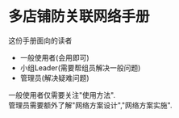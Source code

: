 # 多店铺防关联网络手册

这份手册面向的读者
+ 一般使用者(会用即可)
+ 小组Leader(需要帮组员解决一般问题)
+ 管理员(解决疑难问题)

一般使用者仅需要关注"使用方法".  
管理员需要额外了解"网络方案设计","网络方案实施".